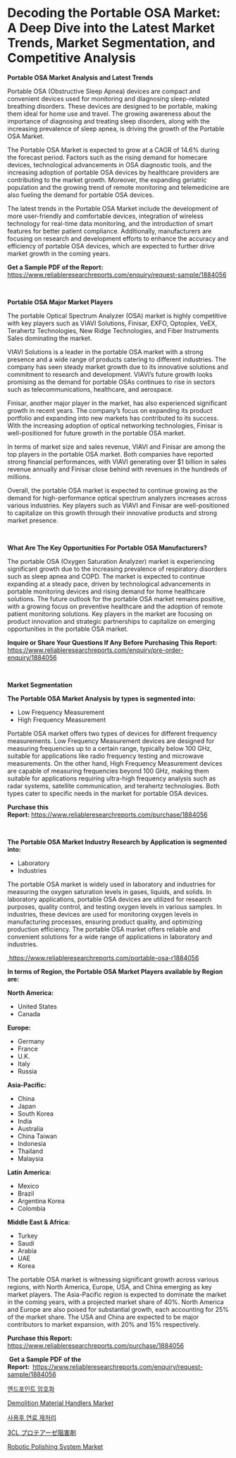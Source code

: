 <p><h1>Decoding the Portable OSA Market: A Deep Dive into the Latest Market Trends, Market Segmentation, and Competitive Analysis</h1></p><p><strong>Portable OSA Market Analysis and Latest Trends</strong></p>
<p><p>Portable OSA (Obstructive Sleep Apnea) devices are compact and convenient devices used for monitoring and diagnosing sleep-related breathing disorders. These devices are designed to be portable, making them ideal for home use and travel. The growing awareness about the importance of diagnosing and treating sleep disorders, along with the increasing prevalence of sleep apnea, is driving the growth of the Portable OSA Market.</p><p>The Portable OSA Market is expected to grow at a CAGR of 14.6% during the forecast period. Factors such as the rising demand for homecare devices, technological advancements in OSA diagnostic tools, and the increasing adoption of portable OSA devices by healthcare providers are contributing to the market growth. Moreover, the expanding geriatric population and the growing trend of remote monitoring and telemedicine are also fueling the demand for portable OSA devices.</p><p>The latest trends in the Portable OSA Market include the development of more user-friendly and comfortable devices, integration of wireless technology for real-time data monitoring, and the introduction of smart features for better patient compliance. Additionally, manufacturers are focusing on research and development efforts to enhance the accuracy and efficiency of portable OSA devices, which are expected to further drive market growth in the coming years.</p></p>
<p><strong>Get a Sample PDF of the Report:&nbsp;</strong> <a href="https://www.reliableresearchreports.com/enquiry/request-sample/1884056">https://www.reliableresearchreports.com/enquiry/request-sample/1884056</a></p>
<p>&nbsp;</p>
<p><strong>Portable OSA Major Market Players</strong></p>
<p><p>The portable Optical Spectrum Analyzer (OSA) market is highly competitive with key players such as VIAVI Solutions, Finisar, EXFO, Optoplex, VeEX, Terahertz Technologies, New Ridge Technologies, and Fiber Instruments Sales dominating the market. </p><p>VIAVI Solutions is a leader in the portable OSA market with a strong presence and a wide range of products catering to different industries. The company has seen steady market growth due to its innovative solutions and commitment to research and development. VIAVI’s future growth looks promising as the demand for portable OSAs continues to rise in sectors such as telecommunications, healthcare, and aerospace.</p><p>Finisar, another major player in the market, has also experienced significant growth in recent years. The company’s focus on expanding its product portfolio and expanding into new markets has contributed to its success. With the increasing adoption of optical networking technologies, Finisar is well-positioned for future growth in the portable OSA market.</p><p>In terms of market size and sales revenue, VIAVI and Finisar are among the top players in the portable OSA market. Both companies have reported strong financial performances, with VIAVI generating over $1 billion in sales revenue annually and Finisar close behind with revenues in the hundreds of millions.</p><p>Overall, the portable OSA market is expected to continue growing as the demand for high-performance optical spectrum analyzers increases across various industries. Key players such as VIAVI and Finisar are well-positioned to capitalize on this growth through their innovative products and strong market presence.</p></p>
<p>&nbsp;</p>
<p><strong>What Are The Key Opportunities For Portable OSA Manufacturers?</strong></p>
<p><p>The portable OSA (Oxygen Saturation Analyzer) market is experiencing significant growth due to the increasing prevalence of respiratory disorders such as sleep apnea and COPD. The market is expected to continue expanding at a steady pace, driven by technological advancements in portable monitoring devices and rising demand for home healthcare solutions. The future outlook for the portable OSA market remains positive, with a growing focus on preventive healthcare and the adoption of remote patient monitoring solutions. Key players in the market are focusing on product innovation and strategic partnerships to capitalize on emerging opportunities in the portable OSA market.</p></p>
<p><strong>Inquire or Share Your Questions If Any Before Purchasing This Report:</strong> <a href="https://www.reliableresearchreports.com/enquiry/pre-order-enquiry/1884056">https://www.reliableresearchreports.com/enquiry/pre-order-enquiry/1884056</a></p>
<p>&nbsp;</p>
<p><strong>Market Segmentation</strong></p>
<p><strong>The Portable OSA Market Analysis by types is segmented into:</strong></p>
<p><ul><li>Low Frequency Measurement</li><li>High Frequency Measurement</li></ul></p>
<p><p>Portable OSA market offers two types of devices for different frequency measurements. Low Frequency Measurement devices are designed for measuring frequencies up to a certain range, typically below 100 GHz, suitable for applications like radio frequency testing and microwave measurements. On the other hand, High Frequency Measurement devices are capable of measuring frequencies beyond 100 GHz, making them suitable for applications requiring ultra-high frequency analysis such as radar systems, satellite communication, and terahertz technologies. Both types cater to specific needs in the market for portable OSA devices.</p></p>
<p><strong>Purchase this Report:&nbsp;</strong><a href="https://www.reliableresearchreports.com/purchase/1884056">https://www.reliableresearchreports.com/purchase/1884056</a></p>
<p>&nbsp;</p>
<p><strong>The Portable OSA Market Industry Research by Application is segmented into:</strong></p>
<p><ul><li>Laboratory</li><li>Industries</li></ul></p>
<p><p>The portable OSA market is widely used in laboratory and industries for measuring the oxygen saturation levels in gases, liquids, and solids. In laboratory applications, portable OSA devices are utilized for research purposes, quality control, and testing oxygen levels in various samples. In industries, these devices are used for monitoring oxygen levels in manufacturing processes, ensuring product quality, and optimizing production efficiency. The portable OSA market offers reliable and convenient solutions for a wide range of applications in laboratory and industries.</p></p>
<p><a href="https://www.reliableresearchreports.com/portable-osa-r1884056">&nbsp;https://www.reliableresearchreports.com/portable-osa-r1884056</a></p>
<p><strong>In terms of Region, the Portable OSA Market Players available by Region are:</strong></p>
<p>
    <p> <strong> North America: </strong>
        <ul>
            <li>United States</li>
            <li>Canada</li>
        </ul>
        </p> 
    <p> <strong> Europe: </strong>
        <ul>
            <li>Germany</li>
            <li>France</li>
            <li>U.K.</li>
            <li>Italy</li>
            <li>Russia</li>
        </ul>
        </p> 
    <p> <strong> Asia-Pacific: </strong>
        <ul>
            <li>China</li>
            <li>Japan</li>
            <li>South Korea</li>
            <li>India</li>
            <li>Australia</li>
            <li>China Taiwan</li>
            <li>Indonesia</li>
            <li>Thailand</li>
            <li>Malaysia</li>
        </ul>
        </p> 
    <p> <strong> Latin America: </strong>
        <ul>
            <li>Mexico</li>
            <li>Brazil</li>
            <li>Argentina Korea</li>
            <li>Colombia</li>
        </ul>
        </p> 
    <p> <strong> Middle East & Africa: </strong>
        <ul>
            <li>Turkey</li>
            <li>Saudi</li>
            <li>Arabia</li>
            <li>UAE</li>
            <li>Korea</li>
        </ul>
    </p>
    </p>
<p><p>The portable OSA market is witnessing significant growth across various regions, with North America, Europe, USA, and China emerging as key market players. The Asia-Pacific region is expected to dominate the market in the coming years, with a projected market share of 40%. North America and Europe are also poised for substantial growth, each accounting for 25% of the market share. The USA and China are expected to be major contributors to market expansion, with 20% and 15% respectively.</p></p>
<p><strong>Purchase this Report: </strong><a href="https://www.reliableresearchreports.com/purchase/1884056">https://www.reliableresearchreports.com/purchase/1884056</a></p>
<p>&nbsp;<strong>Get a Sample PDF of the Report:&nbsp;&nbsp;</strong><a href="https://www.reliableresearchreports.com/enquiry/request-sample/1884056">https://www.reliableresearchreports.com/enquiry/request-sample/1884056</a></p>
<p><strong></strong></p>
<p><p><a href="https://github.com/PercyHagernes9778/Market-Research-Report-List-1/blob/main/968811240620.md">엔드포인트 암호화</a></p><p><a href="https://github.com/mancsybtousav/Market-Research-Report-List-2/blob/main/demolition-material-handlers-market.md">Demolition Material Handlers Market</a></p><p><a href="https://medium.com/@pepo3k/%ED%8F%90%EA%B8%B0%EB%AC%BC-%EC%9E%AC%EC%B2%98%EB%A6%AC-%EC%8B%9C%EC%9E%A5-%EA%B7%9C%EB%AA%A8%EB%8A%94-%EA%B8%80%EB%A1%9C%EB%B2%8C-%EC%82%B0%EC%97%85%EC%97%90%EC%84%9C-%EC%B5%9C%EC%A0%81%EC%9D%98-%EB%A7%88%EC%BC%80%ED%8C%85-%EC%B1%84%EB%84%90%EC%9D%84-%EB%82%98%ED%83%80%EB%83%85%EB%8B%88%EB%8B%A4-84d185ca2e2b">사용후 연료 재처리</a></p><p><a href="https://github.com/marbadji/Market-Research-Report-List-1/blob/main/744995244444.md">3CL プロテアーゼ阻害剤</a></p><p><a href="https://github.com/josesg55/Market-Research-Report-List-2/blob/main/robotic-polishing-system-market.md">Robotic Polishing System Market</a></p></p>